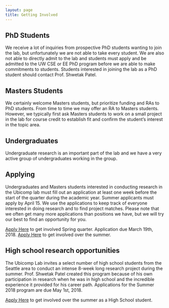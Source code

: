 ```yaml
---
layout: page
title: Getting Involved
---
```


## PhD Students
We receive a lot of inquiries from prospective PhD students wanting to join the lab, but unfortunately we are not able to take every student. We are also not able to directly admit to the lab and students must apply and be admitted to the UW CSE or EE PhD program before we are able to make commitments to students. Students interested in joining the lab as a PhD student should contact Prof. Shwetak Patel.

## Masters Students
We certainly welcome Masters students, but prioritize funding and RAs to PhD students. From time to time we may offer an RA to Masters students. However, we typically first ask Masters students to work on a small project in the lab for course credit to establish fit and confirm the student’s interest in the topic area. 

## Undergraduates
Undergraduate research is an important part of the lab and we have a very active group of undergraduates working in the group. 

## Applying
Undergraduates and Masters students interested in conducting research in the Ubicomp lab must fill out an application at least one week before the start of the quarter during the academic year. Summer applicants must apply by April 15. We use the applications to keep track of everyone interested in doing research and to find project matches. Please note that we often get many more applications than positions we have, but we will try our best to find an opportunity for you.

<a href="http://www.surveygizmo.com/s3/4121925/UbiComp-Lab-Research-Application-Spring-2018">Apply Here</a> to get involved Spring quarter. Application due March 19th, 2018.
<a href="http://www.surveygizmo.com/s3/4121883/UbiComp-Lab-Research-Application-Summer-2018">Apply Here</a> to get involved over the summer.

## High school research opportunities 
The Ubicomp Lab invites a select number of high school students from the Seattle area to conduct an intense 8-week long research project during the summer.  Prof. Shwetak Patel created this program because of his own participation in research when he was in high school and the incredible experience it provided for his career path.  Applications for the Summer 2018 program are due May 1st, 2018.

<a href="http://www.surveygizmo.com/s3/4210024/UbiComp-Lab-High-School-Research-Application-Summer-2018">Apply Here</a> to get involved over the summer as a High School student.